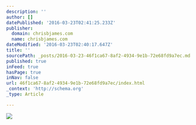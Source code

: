 ```yaml
---
description: ''
author: []
datePublished: '2016-03-23T02:41:25.233Z'
publisher:
  domain: chrisbjames.com
  name: chrisbjames.com
dateModified: '2016-03-23T02:40:17.647Z'
title: ''
sourcePath: _posts/2016-03-23-46f1ca67-8af2-4934-9e1b-72e68fd9a7ec.md
published: true
inFeed: true
hasPage: true
inNav: false
url: 46f1ca67-8af2-4934-9e1b-72e68fd9a7ec/index.html
_context: 'http://schema.org'
_type: Article

---
```

![](https://imgflo.herokuapp.com/graph/vahj1ThiexotieMo/27c6336b155519ca0ef1d19adf812ffd/passthrough.jpg?height=380&input=https%3A%2F%2Fs3-us-west-2.amazonaws.com%2Fthe-grid-img%2Fp%2F226c12ac4273ca791c3eba95966781f18e57533b.jpg&width=720)